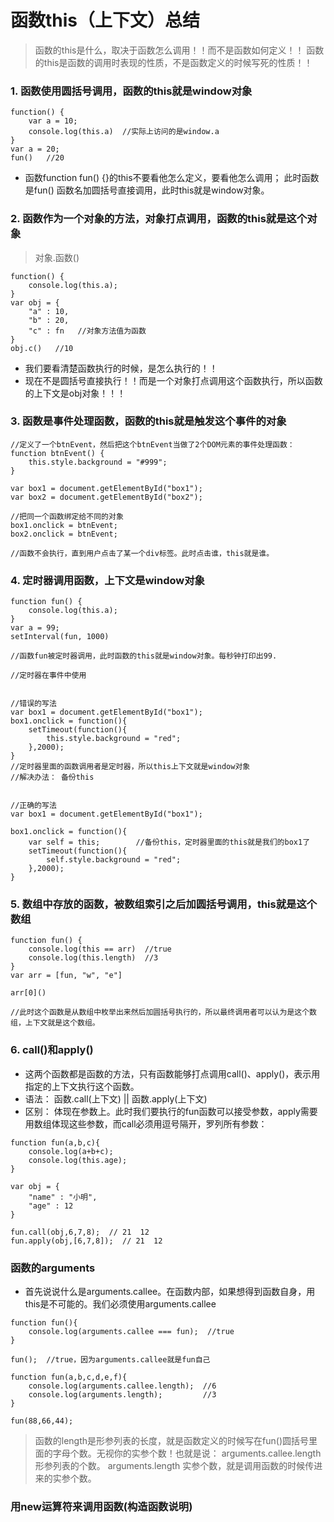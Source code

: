 # 函数this（上下文）总结


> 函数的this是什么，取决于函数怎么调用！！而不是函数如何定义！！
> 函数的this是函数的调用时表现的性质，不是函数定义的时候写死的性质！！

### 1. 函数使用圆括号调用，函数的this就是window对象
```
function() {
    var a = 10;
    console.log(this.a)  //实际上访问的是window.a
}
var a = 20;
fun()   //20
```
- 函数function fun() {}的this不要看他怎么定义，要看他怎么调用； 此时函数是fun() 函数名加圆括号直接调用，此时this就是window对象。

### 2. 函数作为一个对象的方法，对象打点调用，函数的this就是这个对象
> 对象.函数()

```
function() {
    console.log(this.a);
}
var obj = {
    "a" : 10,
    "b" : 20,
    "c" : fn   //对象方法值为函数
}
obj.c()   //10
```
- 我们要看清楚函数执行的时候，是怎么执行的！！
- 现在不是圆括号直接执行！！而是一个对象打点调用这个函数执行，所以函数的上下文是obj对象！！！

### 3. 函数是事件处理函数，函数的this就是触发这个事件的对象
```
//定义了一个btnEvent，然后把这个btnEvent当做了2个DOM元素的事件处理函数：
function btnEvent() {
    this.style.background = "#999";
}

var box1 = document.getElementById("box1");
var box2 = document.getElementById("box2");

//把同一个函数绑定给不同的对象
box1.onclick = btnEvent;
box2.onclick = btnEvent;

//函数不会执行，直到用户点击了某一个div标签。此时点击谁，this就是谁。
```

### 4. 定时器调用函数，上下文是window对象

```
function fun() {
    console.log(this.a);
}
var a = 99;
setInterval(fun, 1000)

//函数fun被定时器调用，此时函数的this就是window对象。每秒钟打印出99.

```

```
//定时器在事件中使用


//错误的写法
var box1 = document.getElementById("box1");
box1.onclick = function(){
    setTimeout(function(){
        this.style.background = "red";
    },2000);
}
//定时器里面的函数调用者是定时器，所以this上下文就是window对象
//解决办法： 备份this


//正确的写法
var box1 = document.getElementById("box1");

box1.onclick = function(){
    var self = this;        //备份this，定时器里面的this就是我们的box1了
    setTimeout(function(){
        self.style.background = "red";
    },2000);
}
```

### 5. 数组中存放的函数，被数组索引之后加圆括号调用，this就是这个数组

```
function fun() {
    console.log(this == arr)  //true
    console.log(this.length)  //3
}
var arr = [fun, "w", "e"]

arr[0]()

//此时这个函数是从数组中枚举出来然后加圆括号执行的，所以最终调用者可以认为是这个数组，上下文就是这个数组。
```

### 6. call()和apply()

- 这两个函数都是函数的方法，只有函数能够打点调用call()、apply()，表示用指定的上下文执行这个函数。
- 语法： 函数.call(上下文) || 函数.apply(上下文)
- 区别： 体现在参数上。此时我们要执行的fun函数可以接受参数，apply需要用数组体现这些参数，而call必须用逗号隔开，罗列所有参数：


```
function fun(a,b,c){
    console.log(a+b+c);
    console.log(this.age);
}

var obj = {
    "name" : "小明",
    "age" : 12
}

fun.call(obj,6,7,8);  // 21  12
fun.apply(obj,[6,7,8]);  // 21  12
```

### 函数的arguments
- 首先说说什么是arguments.callee。在函数内部，如果想得到函数自身，用this是不可能的。我们必须使用arguments.callee
```
function fun(){
    console.log(arguments.callee === fun);  //true
}

fun();  //true，因为arguments.callee就是fun自己
```
```
function fun(a,b,c,d,e,f){
    console.log(arguments.callee.length);  //6
    console.log(arguments.length);         //3
}

fun(88,66,44);
```
> 函数的length是形参列表的长度，就是函数定义的时候写在fun()圆括号里面的字母个数。无视你的实参个数！也就是说：
> arguments.callee.length   形参列表的个数。
> arguments.length          实参个数，就是调用函数的时候传进来的实参个数。

### 用new运算符来调用函数(构造函数说明)

